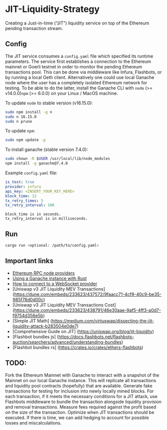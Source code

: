 # JIT-Liquidity-Strategy
Creating a Just-in-time (“JIT”) liquidity service on top of the Ethereum pending transaction stream.

## Config

The JIT service consumes a `config.yaml` file which specified its runtime parameters. The service first establishes a connection to the Ethereum mainnet or Goerli testnet in order to monitor the pending Ethereum transactions pool. This can be done via middleware like Infura, Flashbots, or by running a local Geth client. Alternatively one could use local Ganache node where the user has a completely isolated Ethereum network for testing. To be able to do the latter, install the Ganache CLI with `node` (>= v14.0.0)`npm` (>= 6.0.0) on your Linux / MacOS machine.

To update `node` to stable version (v16.15.0):
```bash
sudo npm install -g n
sudo n 16.15.0
sudo n prune
```

To update `npm`:
```bash
sudo npm update -g
```

To install ganache (stable version 7.4.0):
```bash
sudo chown -R $USER /usr/local/lib/node_modules
npm install -g ganache@7.4.0
```

Example `config.yaml` file:
```yaml
is_test: true
provider: infura
api_key: <INSERT_YOUR_KEY_HERE>
block_time: 12
tx_retry_times: 5
tx_retry_interval: 100
```
```
block_time is in seconds.
tx_retry_interval is in milliseconds.
```

## Run

```bash
cargo run <optional: /path/to/config.yaml>
```

## Important links
- [Ethereum RPC node providers](https://ethereumnodes.com/)
- [Using a Ganache instance with Rust](https://github.com/cl2089/rust-ethereum-tutorial/blob/9de183ee48f25b3fef9f506a4575726061df710c/src/simple_transactions.rs)
- [How to connect to a WebSocket provider](https://github.com/gakonst/ethers-rs/blob/7e7f9041b3f5a601a8fca8ccbce0287518f8cc33/book/providers/ws.md)
- [Uniswap v3 JIT Liquidity MEV Transactions] (https://dune.com/embeds/233623/437572/9faacc71-4cf9-40c9-be35-985f78d0d00c)
- [Uniswap v3 JIT Liquidity MEV Transactions Cost] (https://dune.com/embeds/233623/438791/46e30aae-9af5-4ff3-a0d7-f9754d356e5b)
- [Simple JIT Math] (https://medium.com/virtuswap/dissecting-the-jit-liquidity-attack-b283504e0de7)
- [Comprehensive Guide on JIT] (https://uniswap.org/blog/jit-liquidity)
- [Flashbot bundles js] (https://docs.flashbots.net/flashbots-auction/searchers/advanced/understanding-bundles)
- [Flashbot bundles rs] (https://crates.io/crates/ethers-flashbots)


## TODO:
Fork the Ethereum Mainnet with Ganache to interact with a snapshot of the Mainnet on our local Ganache instance. This will replicate all transactions and liquidity pool contracts (hopefully) that are available. Generate fake transactions for testing for inclusion into newly locally mined blocks. For each transaction, if it meets the necessary conditions for a JIT attack, use Flashbots middleware to bundle the transaction alongside liquidity provision and removal transactions. Measure fees required against the profit based on the size of the transaction. Optimize when JIT transactions should be executed. If there is time, we can add hedging to account for possible losses and miscalculations.
